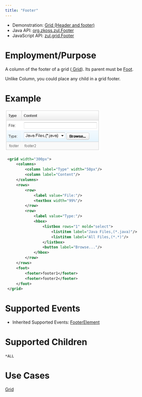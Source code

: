 ```yaml
---
title: "Footer"
---
```



- Demonstration: [Grid (Header and footer)](http://www.zkoss.org/zkdemo/grid/header_and_footer)
- Java API: [org.zkoss.zul.Footer](https://www.zkoss.org/javadoc/latest/zk/org/zkoss/zul/Footer.html)
- JavaScript API: [zul.grid.Footer](https://www.zkoss.org/javadoc/latest/jsdoc/classes/zul.grid.Footer.html)


# Employment/Purpose

A column of the footer of a grid ([ Grid]({{site.baseurl}}/zk_component_ref/grid)). Its parent must be
[ Foot]({{site.baseurl}}/zk_component_ref/foot).

Unlike Column, you could place any child in a grid footer.

# Example

![](/zk_component_ref/images/ZKComRef_Foot_Example.png)

```xml
 <grid width="300px">
     <columns>
         <column label="Type" width="50px"/>
         <column label="Content"/>
     </columns>
     <rows>
         <row>
             <label value="File:"/>
             <textbox width="99%"/>
         </row>
         <row>
             <label value="Type:"/>
             <hbox>
                 <listbox rows="1" mold="select">
                     <listitem label="Java Files,(*.java)"/>
                     <listitem label="All Files,(*.*)"/>
                 </listbox>
                 <button label="Browse..."/>
             </hbox>
         </row>
     </rows>
     <foot>
         <footer>footer1</footer>
         <footer>footer2</footer>
     </foot>
 </grid>
```

# Supported Events

- Inherited Supported Events: [ FooterElement]({{site.baseurl}}/zk_component_ref/footerelement#Supported_Events)

# Supported Children

`*ALL`

# Use Cases

[ Grid]({{site.baseurl}}/zk_component_ref/grid#Use_Cases)



